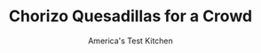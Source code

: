 ---
layout: ../../layouts/MarkdownPostLayout.astro
title: Chorizo Quesadillas for a Crowd
author: America's Test Kitchen
pubDate: 2023-03-15
description: "You can fit only one or two quesadillas in a skillet at once. We wanted to find a way to make four tasty quesadillas with perfectly melted cheese in one go."
image_url: https://res.cloudinary.com/hksqkdlah/image/upload/ar_1:1,c_fill,dpr_2.0,f_auto,fl_lossy.progressive.strip_profile,g_faces:auto,q_auto:low,w_344/24608_sfs-quesadillas-chorizo-3
tags: ["Main Courses","Cheese","Sandwiches"]
calories: 3074
protein: 26
carbohydrates: 18
fats: 
fiber: 
ingredients: ["4 ounces, chorizo sausage, cut into 1/4-inch pieces","3 tablespoons, vegetable oil","8 ounces, provolone cheese, shredded (2 cups)","8 ounces, whole-milk mozzarella cheese, shredded (2 cups)","1/4 cup, minced pickled jalapenos","4 (10-inch), flour tortillas"]
serves: 6
time: "40 minutes"
instructions: ["Adjust oven rack to middle position and heat oven to 450 degrees. Cook chorizo in 10-inch nonstick skillet over medium heat until lightly browned, 5 to 7 minutes. Let cool to room temperature. Brush rimmed baking sheet with oil.","Combine provolone, mozzarella, jalapenos, and chorizo in bowl. Fold tortillas in half. Arrange folded tortillas in single layer on prepared sheet with rounded edges facing center of sheet.","Bake until tortilla tops and edges begin to turn spotty brown, 5 to 7 minutes. Remove pan from oven. Flip tortillas over. Using tongs, open each tortilla and fill each with equal amount of cheese mixture (about 1 cup each), leaving 1-inch border. Close tortillas and press firmly with spatula to compact.","Return quesadillas to oven and continue to bake until crisp around edges and golden brown on second side, 4 to 6 minutes longer. Remove from oven and press quesadillas gently with spatula to deflate any air bubbles. Transfer to wire rack and let cool for 5 minutes. Slice each quesadilla into 4 wedges and serve."]
nutrition: ["217 mg Potassium","449 mg Phosphorus","576 mg Calcium","1 mg Iron","30 mg Magnesium","1095 mg Sodium","3 mg Zinc","36 g Fat","2 mg Niacin (B3)","15 g Monounsaturated","3 g Polyunsaturated","4 mg Vitamin C","76 mg Cholesterol","16 g Saturated","32 µg Folic acid","14 µg Folate (food)","1 g Sugars","4 µg Vitamin K","56 g Water","18 g Carbs","69 µg Folate equivalent (total)","26 g Protein","2 mg Vitamin E","1 µg Vitamin B12","172 µg Vitamin A","512 kcal Energy","3074 calories"]
notes: "Cooling the quesadillas before cutting is important; straight from the oven the cheese is molten and will ooze out. Shred the cheese on the large holes of a box grater. Serve the quesadillas with pico de gallo, guacamole, or sour cream."
---